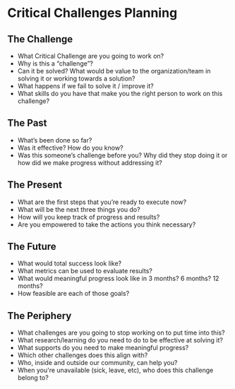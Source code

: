 # Critical Challenges Planning

## The Challenge

* What Critical Challenge are you going to work on?
* Why is this a “challenge”?
* Can it be solved? What would be value to the organization/team in solving it or working towards a solution?
* What happens if we fail to solve it / improve it?
* What skills do you have that make you the right person to work on this challenge?

## The Past

* What’s been done so far?
* Was it effective? How do you know?
* Was this someone’s challenge before you? Why did they stop doing it or how did we make progress without addressing it?

## The Present

* What are the first steps that you’re ready to execute now?
* What will be the next three things you do?
* How will you keep track of progress and results?
* Are you empowered to take the actions you think necessary?

## The Future

* What would total success look like?
* What metrics can be used to evaluate results?
* What would meaningful progress look like in 3 months? 6 months? 12 months?
* How feasible are each of those goals?

## The Periphery

* What challenges are you going to stop working on to put time into this?
* What research/learning do you need to do to be effective at solving it?
* What supports do you need to make meaningful progress?
* Which other challenges does this align with?
* Who, inside and outside our community, can help you?
* When you're unavailable (sick, leave, etc), who does this challenge belong to?
